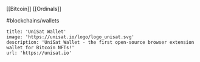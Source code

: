 [[Bitcoin]]
[[Ordinals]]

#blockchains/wallets

```embed
title: 'UniSat Wallet'
image: 'https://unisat.io/logo/logo_unisat.svg'
description: 'UniSat Wallet - the first open-source browser extension wallet for Bitcoin NFTs!'
url: 'https://unisat.io'
```
